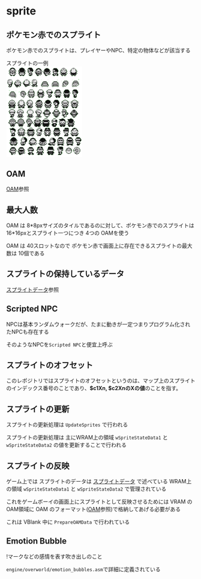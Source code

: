 # sprite

## ポケモン赤でのスプライト

ポケモン赤でのスプライトは、プレイヤーやNPC、特定の物体などが該当する

スプライトの一例  
<img src="../image/sprite.png" width="40%" />

## OAM  

[OAM](./oam.md)参照

## 最大人数

OAM は 8\*8pxサイズのタイルであるのに対して、ポケモン赤でのスプライトは 16\*16pxとスプライト一つにつき 4つの OAMを使う

OAM は 40スロットなので ポケモン赤で画面上に存在できるスプライトの最大数は 10個である  

## スプライトの保持しているデータ

[スプライトデータ](./sprite_data.md)参照

## Scripted NPC

NPCは基本ランダムウォークだが、たまに動きが一定つまりプログラム化されたNPCも存在する

そのようなNPCを`Scripted NPC`と便宜上呼ぶ

## スプライトのオフセット

このレポジトリではスプライトのオフセットというのは、マップ上のスプライトのインデックス番号のことであり、**$c1Xn, $c2XnのXの値**のことを指す。

## スプライトの更新

スプライトの更新処理は `UpdateSprites` で行われる  

スプライトの更新処理は 主にWRAM上の領域 `wSpriteStateData1` と `wSpriteStateData2` の値を更新することで行われる

## スプライトの反映

ゲーム上では スプライトのデータは [スプライトデータ](./sprite_data.md) で述べている WRAM上の領域 `wSpriteStateData1` と `wSpriteStateData2` で管理されている  

これをゲームボーイの画面上にスプライトとして反映させるためには VRAM の OAM領域に OAM のフォーマット([OAM](./oam.md)参照)で格納してあげる必要がある  

これは VBlank 中に `PrepareOAMData` で行われている  

## Emotion Bubble

!マークなどの感情を表す吹き出しのこと

`engine/overworld/emotion_bubbles.asm`で詳細に定義されている

